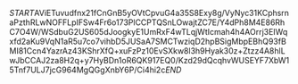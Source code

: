 $START$AViETuvudfnx21fCnGnB5yOVtCpvuG4a35S8Exy8g/VyNyc31KCphsrnaPzthRLwNOFFLpIFSw4Fr6o173PlCCPTQSnLOwajtZC7E/Y4dPh8M4E86RhC7O4W/WSdbuG2US605dJoogkyE1UmRxF4wTLqjWtIcmah4h4AOrrj3EIWqxfd2aKu9VqN1aR5u7co7vihbD5JUSaA7SMCTwziqD2hpBSigMbpEBhQ93fBMI81Ccn4YazrAz43KShrXfQ+xuFzPz10EvSXkw8l3h9Hyak30z+Ztzz4A8hlLwJbCCAJ2za8H2q+y7HyBDn1oR6QK917EQ0/Kzd29dQcqhvWUSEYF7XbW15Tnf7ULJ7jcG964MgQGgXnbY6P/Ci4hi2c$END$